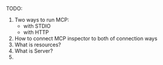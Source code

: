 TODO:
1. Two ways to run MCP:
      - with STDIO
      - with HTTP
2. How to connect MCP inspector to both of connection ways
3. What is resources?
4. What is Server?
5.  